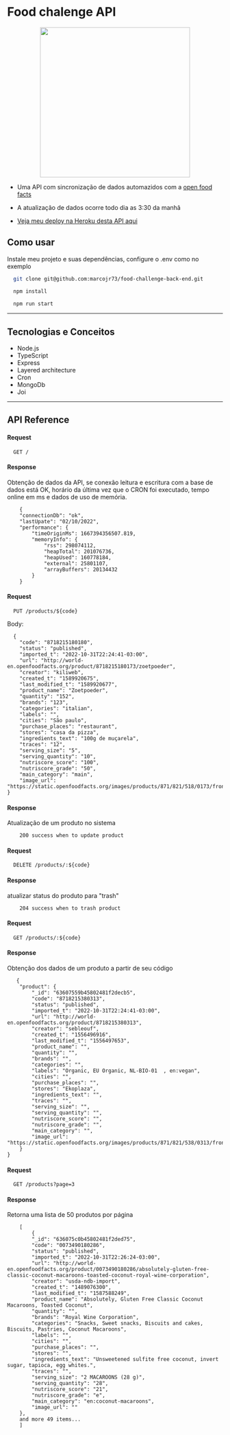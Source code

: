 # Food chalenge API

<p align="center">
   <img width=350 src="https://notion-emojis.s3-us-west-2.amazonaws.com/prod/svg-twitter/1f355.svg"/>
</p>


- Uma API com sincronização de dados automazidos com a [open food facts](https://br.openfoodfacts.org/data)

- A atualização de dados ocorre todo dia as 3:30 da manhã

- [Veja meu deploy na Heroku desta API aqui](https://geo-quiz-api.herokuapp.com)



## Como usar

Instale meu projeto e suas dependências, configure o .env como no exemplo

```bash
  git clone git@github.com:marcojr73/food-challenge-back-end.git
```

```bash
  npm install
  
  npm run start
```

***

##	 Tecnologias e Conceitos

- Node.js
- TypeScript
- Express
- Layered architecture
- Cron
- MongoDb
- Joi

***
    
## API Reference

#### Request

```
  GET /
```

#### Response

Obtenção de dados da API, se conexão leitura e escritura com a base de dados está OK, horário da última vez que o CRON foi executado, tempo online em ms e dados de uso de memória.

```
    {
	"connectionDb": "ok",
	"lastUpate": "02/10/2022",
	"performance": {
		"timeOriginMs": 1667394356507.819,
		"memoryInfo": {
			"rss": 298074112,
			"heapTotal": 201076736,
			"heapUsed": 160778184,
			"external": 25801107,
			"arrayBuffers": 20134432
		}
    }

```

#### Request

```
  PUT /products/${code}
```

Body:

```
  {
	"code": "8718215180180",
    "status": "published",
    "imported_t": "2022-10-31T22:24:41-03:00",
    "url": "http://world-en.openfoodfacts.org/product/8718215180173/zoetpoeder",
    "creator": "kiliweb",
    "created_t": "1589920675",
    "last_modified_t": "1589920677",
    "product_name": "Zoetpoeder",
    "quantity": "152",
    "brands": "123",
    "categories": "italian",
    "labels": "",
    "cities": "São paulo",
    "purchase_places": "restaurant",
    "stores": "casa da pizza",
    "ingredients_text": "100g de muçarela",
    "traces": "12",
    "serving_size": "5",
    "serving_quantity": "10",
    "nutriscore_score": "100",
    "nutriscore_grade": "50",
    "main_category": "main",
    "image_url": "https://static.openfoodfacts.org/images/products/871/821/518/0173/front_fr.3.400.jpg"
}
```


#### Response

Atualização de um produto no sistema

```
    200 success when to update product
```


#### Request

```
  DELETE /products/:${code}
```

#### Response


atualizar status do produto para "trash"

```
    204 success when to trash product
```

#### Request

```
  GET /products/:${code}
```

#### Response

Obtenção dos dados de um produto a partir de seu código

```
   {
	"product": {
		"_id": "63607559b45802481f2decb5",
		"code": "8718215380313",
		"status": "published",
		"imported_t": "2022-10-31T22:24:41-03:00",
		"url": "http://world-en.openfoodfacts.org/product/8718215380313",
		"creator": "sebleouf",
		"created_t": "1556496916",
		"last_modified_t": "1556497653",
		"product_name": "",
		"quantity": "",
		"brands": "",
		"categories": "",
		"labels": "Organic, EU Organic, NL-BIO-01  , en:vegan",
		"cities": "",
		"purchase_places": "",
		"stores": "Ekoplaza",
		"ingredients_text": "",
		"traces": "",
		"serving_size": "",
		"serving_quantity": "",
		"nutriscore_score": "",
		"nutriscore_grade": "",
		"main_category": "",
		"image_url": "https://static.openfoodfacts.org/images/products/871/821/538/0313/front_nl.18.400.jpg"
	}
}
```

#### Request

```
  GET /products?page=3
```


#### Response

Retorna uma lista de 50 produtos por página

```
    [
        {
		"_id": "636075c0b45802481f2ded75",
		"code": "0073490180286",
		"status": "published",
		"imported_t": "2022-10-31T22:26:24-03:00",
		"url": "http://world-en.openfoodfacts.org/product/0073490180286/absolutely-gluten-free-classic-coconut-macaroons-toasted-coconut-royal-wine-corporation",
		"creator": "usda-ndb-import",
		"created_t": "1489076300",
		"last_modified_t": "1587588249",
		"product_name": "Absolutely, Gluten Free Classic Coconut Macaroons, Toasted Coconut",
		"quantity": "",
		"brands": "Royal Wine Corporation",
		"categories": "Snacks, Sweet snacks, Biscuits and cakes, Biscuits, Pastries, Coconut Macaroons",
		"labels": "",
		"cities": "",
		"purchase_places": "",
		"stores": "",
		"ingredients_text": "Unsweetened sulfite free coconut, invert sugar, tapioca, egg whites.",
		"traces": "",
		"serving_size": "2 MACAROONS (28 g)",
		"serving_quantity": "28",
		"nutriscore_score": "21",
		"nutriscore_grade": "e",
		"main_category": "en:coconut-macaroons",
		"image_url": ""
	},
    and more 49 items...
    ]
```

